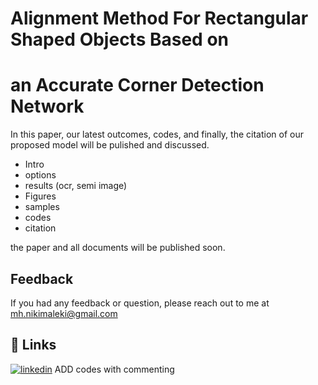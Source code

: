 # Alignment Method For Rectangular Shaped Objects Based on
# an Accurate Corner Detection Network
In this paper, our latest outcomes, codes, and finally, the citation of our proposed model will be pulished and discussed. 
- Intro
- options
- results (ocr, semi image)
- Figures
- samples
- codes
- citation

the paper and all documents will be published soon.

## Feedback
If you had any feedback or question, please reach out to me at mh.nikimaleki@gmail.com
## 🔗 Links
[![linkedin](https://img.shields.io/badge/linkedin-0A66C2?style=for-the-badge&logo=linkedin&logoColor=white)](https://www.linkedin.com/in/mhnikimaleki/)
 ADD codes with commenting
